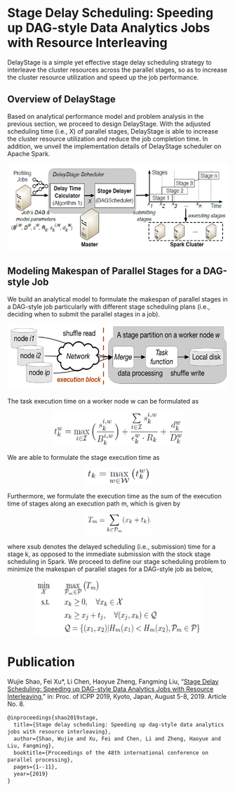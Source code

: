 # Stage Delay Scheduling: Speeding up DAG-style Data Analytics Jobs with Resource Interleaving

DelayStage is a simple yet effective stage delay scheduling strategy to interleave the cluster resources across the parallel stages, so as to increase the cluster resource utilization and speed up the job performance.


## Overview of DelayStage

Based on analytical performance model and problem analysis in the previous section, we proceed to design DelayStage. With the adjusted scheduling time (i.e., X) of parallel stages, DelayStage is able to increase the cluster resource utilization and reduce the job completion time. In addition, we unveil the implementation details of DelayStage scheduler on Apache Spark.

<div align=center><img width="550" height="200" src="https://github.com/icloud-ecnu/delaystage/blob/master/images/implement.png"/></div>


## Modeling Makespan of Parallel Stages for a DAG-style Job

We build an analytical model to formulate the makespan of parallel stages in a DAG-style job particularly with different stage scheduling plans (i.e., deciding when to submit the parallel stages in a job).

<div align=center><img width="550" height="150" src="https://github.com/icloud-ecnu/delaystage/blob/master/images/stagesPartition.png"/></div>

The task execution time on a worker node w can be formulated as
<div align=center><img width="300" height=80" src="https://github.com/icloud-ecnu/delaystage/blob/master/images/eq1.png"/></div>

We are able to formulate the stage execution time as
<div align=center><img width="150" height="40" src="https://github.com/icloud-ecnu/delaystage/blob/master/images/eq2.png"/></div>

Furthermore, we formulate the execution time as the sum of the execution time of stages along an execution path m, which is given by
<div align=center><img width="150" height="50" src="https://github.com/icloud-ecnu/delaystage/blob/master/images/eq3.png"/></div>

where xsub<k> denotes the delayed scheduling (i.e., submission) time for a stage k, as opposed to the immediate submission with the stock stage scheduling in Spark. We proceed to define our stage scheduling problem to minimize the makespan of parallel stages for a DAG-style job as below,
<div align=center><img width="380" height="130" src="https://github.com/icloud-ecnu/delaystage/blob/master/images/eq4.png"/></div>

# Publication
Wujie Shao, Fei Xu*, Li Chen, Haoyue Zheng, Fangming Liu, “[Stage Delay Scheduling: Speeding up DAG-style Data Analytics Jobs with Resource Interleaving](https://dl.acm.org/doi/10.1145/3337821.3337872),” in: Proc. of ICPP 2019, Kyoto, Japan, August 5-8, 2019. Article No. 8.

```
@inproceedings{shao2019stage,
  title={Stage delay scheduling: Speeding up dag-style data analytics jobs with resource interleaving},
  author={Shao, Wujie and Xu, Fei and Chen, Li and Zheng, Haoyue and Liu, Fangming},
  booktitle={Proceedings of the 48th international conference on parallel processing},
  pages={1--11},
  year={2019}
}
```
